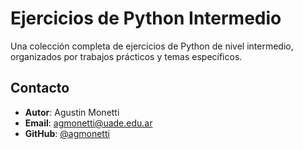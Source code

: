# Ejercicios de Python Intermedio

Una colección completa de ejercicios de Python de nivel intermedio, organizados por trabajos prácticos y temas específicos.

## Contacto

- **Autor**: Agustin Monetti
- **Email**: agmonetti@uade.edu.ar
- **GitHub**: [@agmonetti](https://github.com/agmonetti)

